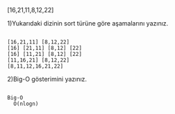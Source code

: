 [16,21,11,8,12,22]

1)Yukarıdaki dizinin sort türüne göre aşamalarını yazınız.

```

[16,21,11] [8,12,22]
[16] [21,11] [8,12] [22]
[16] [11,21] [8,12] [22]
[11,16,21] [8,12,22]
[8,11,12,16,21,22]

```

2)Big-O gösterimini yazınız.

```

Big-O  
  O(nlogn)

```